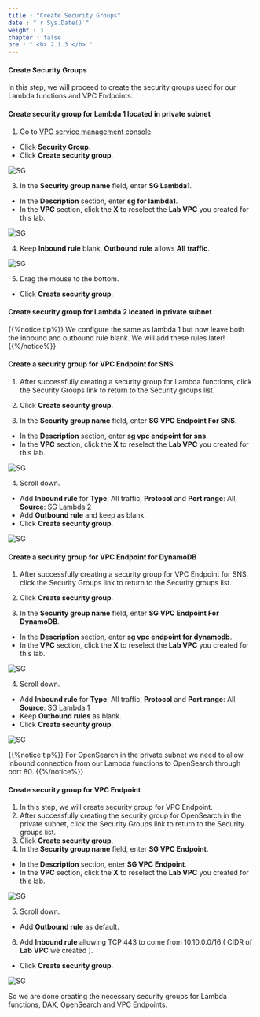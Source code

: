 ```yaml
---
title : "Create Security Groups"
date : "`r Sys.Date()`"
weight : 3
chapter : false
pre : " <b> 2.1.3 </b> "
---
```


#### Create Security Groups

In this step, we will proceed to create the security groups used for our Lambda functions and VPC Endpoints.

#### Create security group for Lambda 1 located in private subnet

1. Go to [VPC service management console](https://console.aws.amazon.com/vpc)
  + Click **Security Group**.
  + Click **Create security group**.

![SG](/images/2.prerequisite/019-createsg.png)

3. In the **Security group name** field, enter **SG Lambda1**.
  + In the **Description** section, enter **sg for lambda1**.
  + In the **VPC** section, click the **X** to reselect the **Lab VPC** you created for this lab.

![SG](/images/2.prerequisite/lambda-01.png)

4. Keep **Inbound rule** blank, **Outbound rule** allows **All traffic**.

![SG](/images/2.prerequisite/lambda-02.png)

5. Drag the mouse to the bottom.
  + Click **Create security group**.

#### Create security group for Lambda 2 located in private subnet

{{%notice tip%}}
We configure the same as lambda 1 but now leave both the inbound and outbound rule blank. We will add these rules later!
{{%/notice%}}

#### Create a security group for VPC Endpoint for SNS

1. After successfully creating a security group for Lambda functions, click the Security Groups link to return to the Security groups list.

2. Click **Create security group**.

3. In the **Security group name** field, enter **SG VPC Endpoint For SNS**.
  + In the **Description** section, enter **sg vpc endpoint for sns**.
  + In the **VPC** section, click the **X** to reselect the **Lab VPC** you created for this lab.

![SG](/images/2.prerequisite/SG-VPCE-SNS-01.png)

4. Scroll down.
  + Add **Inbound rule** for **Type**: All traffic, **Protocol** and **Port range**: All, **Source**: SG Lambda 2 
  + Add **Outbound rule** and keep as blank.
  + Click **Create security group**.

![SG](/images/2.prerequisite/SG-VPCE-SNS-02.png)

#### Create a security group for VPC Endpoint for DynamoDB

1. After successfully creating a security group for VPC Endpoint for SNS, click the Security Groups link to return to the Security groups list.

2. Click **Create security group**.

3. In the **Security group name** field, enter **SG VPC Endpoint For DynamoDB**.
  + In the **Description** section, enter **sg vpc endpoint for dynamodb**.
  + In the **VPC** section, click the **X** to reselect the **Lab VPC** you created for this lab.

![SG](/images/2.prerequisite/SG-VPCE-DynamoDB-01.png)

4. Scroll down.
  + Add **Inbound rule** for **Type**: All traffic, **Protocol** and **Port range**: All, **Source**: SG Lambda 1 
  + Keep **Outbound rules** as blank.
  + Click **Create security group**.

![SG](/images/2.prerequisite/OS-03.png)

{{%notice tip%}}
For OpenSearch in the private subnet we need to allow inbound connection from our Lambda functions to OpenSearch through port 80.
{{%/notice%}}

#### Create security group for VPC Endpoint

1. In this step, we will create security group for VPC Endpoint.
2. After successfully creating the security group for OpenSearch in the private subnet, click the Security Groups link to return to the Security groups list.
3. Click **Create security group**.
4. In the **Security group name** field, enter **SG VPC Endpoint**.
  + In the **Description** section, enter **SG VPC Endpoint**.
  + In the **VPC** section, click the **X** to reselect the **Lab VPC** you created for this lab.

![SG](/images/2.prerequisite/VPCE-01.png)

5. Scroll down.
  + Add **Outbound rule** as default.

6. Add **Inbound rule** allowing TCP 443 to come from 10.10.0.0/16 ( CIDR of **Lab VPC** we created ).
  + Click **Create security group**.

![SG](/images/2.prerequisite/VPCE-02.png)

So we are done creating the necessary security groups for Lambda functions, DAX, OpenSearch and VPC Endpoints.
